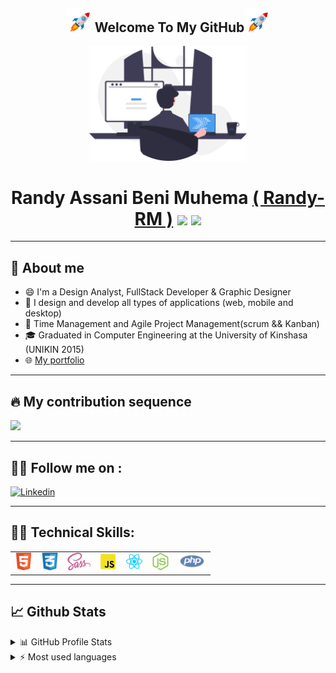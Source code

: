 <div align="center">
    <h2><img src="./assets/rocket.gif" width="8%"> Welcome To My GitHub<img src="./assets/rocket.gif" width="8%"></h2>
</div>

<p align="center"><img width="50%" height="auto" src="./assets/undraw_programming_re_kg9v.svg"/></p>

<h1 align="center"> Randy Assani Beni Muhema <a href="https://portfolio-assani-beni-randy.netlify.app/">( Randy-RM )</a> <img src="https://media.giphy.com/media/hvRJCLFzcasrR4ia7z/giphy.gif" width="28"> <img src="https://emojis.slackmojis.com/emojis/images/1531849430/4246/blob-sunglasses.gif?1531849430" width="28"/></h1>

---

## 📖 About me

- 😄 I'm a Design Analyst, FullStack Developer & Graphic Designer 
- 🎨 I design and develop all types of applications (web, mobile and desktop)
- 📱 Time Management and Agile Project Management(scrum && Kanban)
- 🎓 Graduated in Computer Engineering at the University of Kinshasa (UNIKIN 2015)
- 🌐 <a href="https://portfolio-assani-beni-randy.netlify.app/" target="_blank">My portfolio </a>

---

## 🔥 My contribution sequence

<p>
  <a href="https://github.com/Randy-RM/github-readme-streak-stats">
    <img src="https://github-readme-streak-stats.herokuapp.com/?user=Randy-RM#version3"/>
  </a>
</p>

---

## 🙋‍♂️ Follow me on :

<p align="left">

<a href="https://www.linkedin.com/in/randy-assani-beni-ab101216b/"><img alt="Linkedin" title="Linkedin" src="https://img.shields.io/badge/-Linkedin-0A66C2?style=for-the-badge&logo=Linkedin&logoColor=white"/></a>

</p>

---

## 👨‍💻 Technical Skills:

<table>
    <tbody>
        <tr>
            <td>
              <img alt="Html 5" title="Html 5" height="28px" src="./assets/html5.png" />
            </td>
            <td>
              <img alt="Css 3" title="Css 3" height="28px" src="./assets/css3.png" />
            </td>
            <td>
              <img alt="Sass" title="Sass" height="28px" src="./assets/sass.png" />
            </td>
            <td>
              <img alt="javascript" title="javascript" height="28px" src="./assets/javascript.png" />
            </td>
            <td>
              <img alt="React" title="React" height="28px" src="./assets/react.png" />
            </td>
            <td>
              <img alt="Node" title="Node" height="28px" src="./assets/node.png" />
            </td>
            <td>
              <img alt="Php" title="Php" height="28px" src="./assets/php.png" />
            </td>
        </tr>
    </tbody>
</table>

---

## 📈 Github Stats

<!-- https://github.com/anuraghazra/github-readme-stats -->
<details>
  <summary>📊 GitHub Profile Stats</summary>
  <br/>
  <a href="https://github.com/anuraghazra/github-readme-stats"><img alt="DenverCoder1's Github Stats" src="https://github-readme-stats.vercel.app/api?username=Randy-RM&show_icons=true&count_private=true&hide=" /></a>
</details>

<details> 
  <summary>⚡ Most used languages</summary>
  <br/>
  <a href="https://github.com/anuraghazra/github-readme-stats"><img alt="DenverCoder1's Top Languages" src="https://github-readme-stats.vercel.app/api/top-langs/?username=Randy-RM&langs_count=10&layout=compact#" /></a>
  <br/>
  <b>notice :</b> This graph is only a measure of the languages that make up my public code on GitHub and does not reflect my experience or skill level.
</details>

<!--
**Randy-RM/Randy-RM** is a ✨ _special_ ✨ repository because its `README.md` (this file) appears on your GitHub profile.

Here are some ideas to get you started:

- 🔭 I’m currently working on ...
- 🌱 I’m currently learning ...
- 👯 I’m looking to collaborate on ...
- 🤔 I’m looking for help with ...
- 💬 Ask me about ...
- 📫 How to reach me: ...
- 😄 Pronouns: ...
- ⚡ Fun fact: ...
-->

